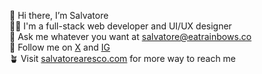 👋 Hi there, I’m Salvatore\
🧑‍💻 I'm a full-stack web developer and UI/UX designer\
📩 Ask me whatever you want at [salvatore@eatrainbows.co](mailto:salvatore@eatrainbows.co)\
📱 Follow me on [X](https://x.com/SalvatoreAresco) and [IG](https://www.instagram.com/arscslvt/)\
🪴 Visit [salvatorearesco.com](https://www.salvatorearesco.com) for more way to reach me

